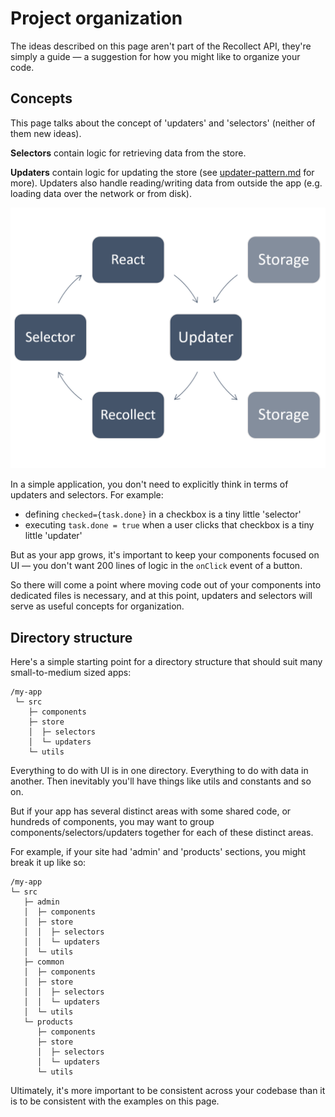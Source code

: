 # Project organization

The ideas described on this page aren't part of the Recollect API, they're simply a guide — a suggestion for how you might like to organize your code.

## Concepts

This page talks about the concept of 'updaters' and 'selectors' (neither of them new ideas).

**Selectors** contain logic for retrieving data from the store.

**Updaters** contain logic for updating the store (see [updater-pattern.md](https://github.com/davidgilbertson/react-recollect/blob/master/docs/updater-pattern.md) for more). Updaters also handle reading/writing data from outside the app (e.g. loading data over the network or from disk).

![Cycle of life](./cycle.png)

In a simple application, you don't need to explicitly think in terms of updaters and selectors. For example:

- defining `checked={task.done}` in a checkbox is a tiny little 'selector'
- executing `task.done = true` when a user clicks that checkbox is a tiny little 'updater'

But as your app grows, it's important to keep your components focused on UI — you don't want 200 lines of logic in the `onClick` event of a button.

So there will come a point where moving code out of your components into dedicated files is necessary, and at this point, updaters and selectors will serve as useful concepts for organization.

## Directory structure

Here's a simple starting point for a directory structure that should suit many small-to-medium sized apps:

```
/my-app
 └─ src
    ├─ components
    ├─ store
    │  ├─ selectors
    │  └─ updaters
    └─ utils
```

Everything to do with UI is in one directory. Everything to do with data in another. Then inevitably you'll have things like utils and constants and so on.

But if your app has several distinct areas with some shared code, or hundreds of components, you may want to group components/selectors/updaters together for each of these distinct areas.

For example, if your site had 'admin' and 'products' sections, you might break it up like so:

```
/my-app
└─ src
   ├─ admin
   │  ├─ components
   │  ├─ store
   │  │  ├─ selectors
   │  │  └─ updaters
   │  └─ utils
   ├─ common
   │  ├─ components
   │  ├─ store
   │  │  ├─ selectors
   │  │  └─ updaters
   │  └─ utils
   └─ products
      ├─ components
      ├─ store
      │  ├─ selectors
      │  └─ updaters
      └─ utils
```

Ultimately, it's more important to be consistent across your codebase than it is to be consistent with the examples on this page.
